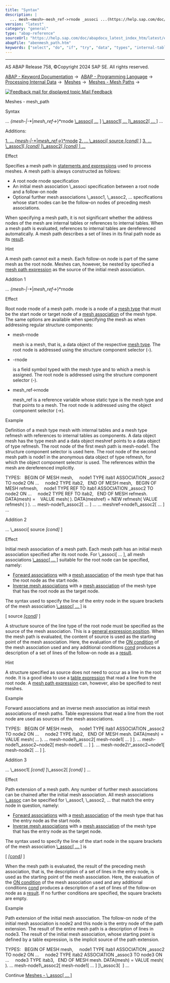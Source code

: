 ```yaml
---
title: "Syntax"
description: |
  ... mesh-<mesh>-mesh_ref->rnode _associ ...(https://help.sap.com/doc/abapdocu_latest_index_htm/latest/en-US/abenmesh_path_assoc.htm) (https://help.sap.com/doc/abapdocu_latest_index_htm/latest/en-US/abenmesh_path_assoc.htm) _assoc1 ... (https://help.sap.com/doc/abapdo
version: "latest"
category: "general"
type: "abap-reference"
sourceUrl: "https://help.sap.com/doc/abapdocu_latest_index_htm/latest/en-US/abenmesh_path.htm"
abapFile: "abenmesh_path.htm"
keywords: ["select", "do", "if", "try", "data", "types", "internal-table", "field-symbol", "abenmesh", "path"]
---
```


* * *

AS ABAP Release 758, ©Copyright 2024 SAP SE. All rights reserved.

[ABAP - Keyword Documentation](https://help.sap.com/doc/abapdocu_latest_index_htm/latest/en-US/abenabap.htm) →  [ABAP - Programming Language](https://help.sap.com/doc/abapdocu_latest_index_htm/latest/en-US/abenabap_reference.htm) →  [Processing Internal Data](https://help.sap.com/doc/abapdocu_latest_index_htm/latest/en-US/abenabap_data_working.htm) →  [Meshes](https://help.sap.com/doc/abapdocu_latest_index_htm/latest/en-US/abenabap_meshes.htm) →  [Meshes - Mesh Paths](https://help.sap.com/doc/abapdocu_latest_index_htm/latest/en-US/abenmesh_pathes.htm) → 

 [![](Mail.gif?object=Mail.gif "Feedback mail for displayed topic") Mail Feedback](mailto:f1_help@sap.com?subject=Feedback%20on%20ABAP%20Documentation&body=Document:%20Meshes%20-%20mesh_path%2C%20ABENMESH_PATH%2C%20758%0D%0A%0D%0AError:%0D%0A%0D%0A%0D%0A%0D%0ASuggestion%20for%20improvement:)

Meshes - mesh\_path

Syntax

... *{*mesh-*|*<mesh>-*|*mesh\_ref->*}*rnode [\\\_associ\[ ...](https://help.sap.com/doc/abapdocu_latest_index_htm/latest/en-US/abenmesh_path_assoc.htm) [\]](https://help.sap.com/doc/abapdocu_latest_index_htm/latest/en-US/abenmesh_path_assoc.htm) [\\\_assoc1\[ ... \]](https://help.sap.com/doc/abapdocu_latest_index_htm/latest/en-US/abenmesh_path_assoc.htm)[\\\_assoc2\[ ... \]](https://help.sap.com/doc/abapdocu_latest_index_htm/latest/en-US/abenmesh_path_assoc.htm) ...

Additions:

[1\. ... *{*mesh-*|*<mesh>-*|*mesh\_ref->*}*rnode](#!ABAP_ADDITION_1@1@)
[2\. ... \\\_associ\[ source *\[*cond*\]* \]](#!ABAP_ADDITION_2@2@)
[3\. ... \\\_assoc1\[ *\[*cond*\]* \]\\\_assoc2\[ *\[*cond*\]* \] ...](#!ABAP_ADDITION_3@3@)

Effect

Specifies a mesh path in [statements and expressions](https://help.sap.com/doc/abapdocu_latest_index_htm/latest/en-US/abenmesh_path_usage.htm) used to process meshes. A mesh path is always constructed as follows:

-   A root node rnode specification
-   An initial mesh association \\\_associ specification between a root node and a follow-on node
-   Optional further mesh associations \\\_assoc1, \\\_assoc2, ... specifications whose start nodes can be the follow-on nodes of preceding mesh associations.

When specifying a mesh path, it is not significant whether the address nodes of the mesh are internal tables or references to internal tables. When a mesh path is evaluated, references to internal tables are dereferenced automatically. A mesh path describes a set of lines in its final path node as its [result](https://help.sap.com/doc/abapdocu_latest_index_htm/latest/en-US/abenmesh_path_result.htm).

Hint

A mesh path cannot exit a mesh. Each follow-on node is part of the same mesh as the root node. Meshes can, however, be nested by specified a [mesh path expression](https://help.sap.com/doc/abapdocu_latest_index_htm/latest/en-US/abenmesh_path_expression.htm) as the source of the initial mesh association.

Addition 1   

... *{*mesh-*|*<mesh>-*|*mesh\_ref->*}*rnode

Effect

Root node rnode of a mesh path. rnode is a node of a [mesh type](https://help.sap.com/doc/abapdocu_latest_index_htm/latest/en-US/abenmesh_type_glosry.htm "Glossary Entry") that must be the start node or target node of a [mesh association](https://help.sap.com/doc/abapdocu_latest_index_htm/latest/en-US/abaptypes_mesh_association.htm) of the mesh type. The same options are available when specifying the mesh as when addressing regular structure components:

-   mesh-rnode
    
    mesh is a mesh, that is, a data object of the respective [mesh type](https://help.sap.com/doc/abapdocu_latest_index_htm/latest/en-US/abenmesh_type_glosry.htm "Glossary Entry"). The root node is addressed using the structure component selector (\-).
    
-   <mesh>-rnode
    
    <mesh> is a field symbol typed with the mesh type and to which a mesh is assigned. The root node is addressed using the structure component selector (\-).
    
-   mesh\_ref->rnode
    
    mesh\_ref is a reference variable whose static type is the mesh type and that points to a mesh. The root node is addressed using the object component selector (\->).
    

Example

Definition of a mesh type mesh with internal tables and a mesh type refmesh with references to internal tables as components. A data object mesh has the type mesh and a data object meshref points to a data object of type refmesh. The root node of the first mesh path is mesh-node1. The structure component selector is used here. The root node of the second mesh path is node1 in the anonymous data object of type refmesh, for which the object component selector is used. The references within the mesh are dereferenced implicitly.

TYPES:
  BEGIN OF MESH mesh,
    node1 TYPE itab1 ASSOCIATION \_assoc2 TO node2 ON ...
    node2 TYPE itab2,
  END OF MESH mesh,
  BEGIN OF MESH refmesh,
    node1 TYPE REF TO itab1 ASSOCIATION \_assoc2 TO node2 ON ...
    node2 TYPE REF TO itab2,
  END OF MESH refmesh.
DATA(mesh) =    VALUE mesh( ).
DATA(meshref) = NEW refmesh( VALUE refmesh( ) ).
... mesh-node1\\\_assoc2\[ ... \] ...
... meshref->node1\\\_assoc2\[ ... \] ...

Addition 2   

... \\\_associ\[ source *\[*cond*\]* \]

Effect

Initial mesh association of a mesh path. Each mesh path has an initial mesh association specified after its root node. For \\\_associ\[ ... \], all mesh associations [\\\_assoc\[ ... \]](https://help.sap.com/doc/abapdocu_latest_index_htm/latest/en-US/abenmesh_path_assoc.htm) suitable for the root node can be specified, namely:

-   [Forward associations](https://help.sap.com/doc/abapdocu_latest_index_htm/latest/en-US/abenmesh_path_assoc.htm) with a [mesh association](https://help.sap.com/doc/abapdocu_latest_index_htm/latest/en-US/abaptypes_mesh_association.htm) of the mesh type that has the root node as the start node.
-   [Inverse mesh associations](https://help.sap.com/doc/abapdocu_latest_index_htm/latest/en-US/abenmesh_path_assoc.htm) with a [mesh association](https://help.sap.com/doc/abapdocu_latest_index_htm/latest/en-US/abaptypes_mesh_association.htm) of the mesh type that has the root node as the target node.

The syntax used to specify the line of the entry node in the square brackets of the mesh association [\\\_assoc\[ ... \]](https://help.sap.com/doc/abapdocu_latest_index_htm/latest/en-US/abenmesh_path_assoc.htm) is

\[ source *\[*[cond](https://help.sap.com/doc/abapdocu_latest_index_htm/latest/en-US/abenmesh_path_assoc_cond.htm)*\]* \]

A structure source of the line type of the root node must be specified as the source of the mesh association. This is a [general expression position](https://help.sap.com/doc/abapdocu_latest_index_htm/latest/en-US/abengeneral_expr_position_glosry.htm "Glossary Entry"). When the mesh path is evaluated, the content of source is used as the starting point of the mesh association. Here, the evaluation of the [ON condition](https://help.sap.com/doc/abapdocu_latest_index_htm/latest/en-US/abaptypes_mesh_association.htm) of the mesh association used and any additional conditions [cond](https://help.sap.com/doc/abapdocu_latest_index_htm/latest/en-US/abenmesh_path_assoc_cond.htm) produces a description of a set of lines of the follow-on node as a [result](https://help.sap.com/doc/abapdocu_latest_index_htm/latest/en-US/abenmesh_path_result_init_assoc.htm).

Hint

A structure specified as source does not need to occur as a line in the root node. It is a good idea to use a [table expression](https://help.sap.com/doc/abapdocu_latest_index_htm/latest/en-US/abentable_expression_glosry.htm "Glossary Entry") that read a line from the root node. A [mesh path expression](https://help.sap.com/doc/abapdocu_latest_index_htm/latest/en-US/abenmesh_path_expression.htm) can, however, also be specified to nest meshes.

Example

Forward associations and an inverse mesh association as initial mesh associations of mesh paths. Table expressions that read a line from the root node are used as sources of the mesh associations.

TYPES:
  BEGIN OF MESH mesh,
    node1 TYPE itab1 ASSOCIATION \_assoc2 TO node2 ON ...
    node2 TYPE itab2,
  END OF MESH mesh.
DATA(mesh) = VALUE mesh( ... ).
... mesh-node1\\\_assoc2\[ mesh-node1\[ ... \] \].
... mesh-node1\\\_assoc2~node2\[ mesh-node1\[ ... \] \].
... mesh-node2\\^\_assoc2~node1\[ mesh-node2\[ ... \] \].

Addition 3   

... \\\_assoc1\[ *\[*cond*\]* \]\\\_assoc2\[ *\[*cond*\]* \] ...

Effect

Path extension of a mesh path. Any number of further mesh associations can be chained after the initial mesh association. All mesh associations [\\\_assoc](https://help.sap.com/doc/abapdocu_latest_index_htm/latest/en-US/abenmesh_path_assoc.htm) can be specified for \\\_assoc1, \\\_assoc2, ... that match the entry node in question, namely:

-   [Forward associations](https://help.sap.com/doc/abapdocu_latest_index_htm/latest/en-US/abenmesh_path_assoc.htm) with a [mesh association](https://help.sap.com/doc/abapdocu_latest_index_htm/latest/en-US/abaptypes_mesh_association.htm) of the mesh type that has the entry node as the start node.
-   [Inverse mesh associations](https://help.sap.com/doc/abapdocu_latest_index_htm/latest/en-US/abenmesh_path_assoc.htm) with a [mesh association](https://help.sap.com/doc/abapdocu_latest_index_htm/latest/en-US/abaptypes_mesh_association.htm) of the mesh type that has the entry node as the target node.

The syntax used to specify the line of the start node in the square brackets of the mesh association [\\\_assoc\[ ... \]](https://help.sap.com/doc/abapdocu_latest_index_htm/latest/en-US/abenmesh_path_assoc.htm) is

\[ *\[*[cond](https://help.sap.com/doc/abapdocu_latest_index_htm/latest/en-US/abenmesh_path_assoc_cond.htm)*\]* \]

When the mesh path is evaluated, the result of the preceding mesh association, that is, the description of a set of lines in the entry node, is used as the starting point of the mesh association. Here, the evaluation of the [ON condition](https://help.sap.com/doc/abapdocu_latest_index_htm/latest/en-US/abaptypes_mesh_association.htm) of the mesh association used and any additional conditions [cond](https://help.sap.com/doc/abapdocu_latest_index_htm/latest/en-US/abenmesh_path_assoc_cond.htm) produces a description of a set of lines of the follow-on node as a [result](https://help.sap.com/doc/abapdocu_latest_index_htm/latest/en-US/abenmesh_path_result_chaining.htm). If no further conditions are specified, the square brackets are empty.

Example

Path extension of the initial mesh association. The follow-on node of the initial mesh association is node2 and this node is the entry node of the path extension. The result of the entire mesh path is a description of lines in node3. The result of the initial mesh association, whose starting point is defined by a table expression, is the implicit source of the path extension.

TYPES:
  BEGIN OF MESH mesh,
    node1 TYPE itab1 ASSOCIATION \_assoc2 TO node2 ON ...
    node2 TYPE itab2 ASSOCIATION \_assoc3 TO node3 ON ...
    node3 TYPE itab3,
  END OF MESH mesh.
DATA(mesh) = VALUE mesh( ).
... mesh-node1\\\_assoc2\[ mesh-node1\[ ... \] \]\\\_assoc3\[  \] ...

Continue
[Meshes - \\\_assoc\[ ... \]](https://help.sap.com/doc/abapdocu_latest_index_htm/latest/en-US/abenmesh_path_assoc.htm)